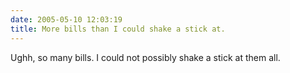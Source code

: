 ```yaml
---
date: 2005-05-10 12:03:19
title: More bills than I could shake a stick at.
---
```

Ughh, so many bills.
I could not possibly shake 
a stick at them all.